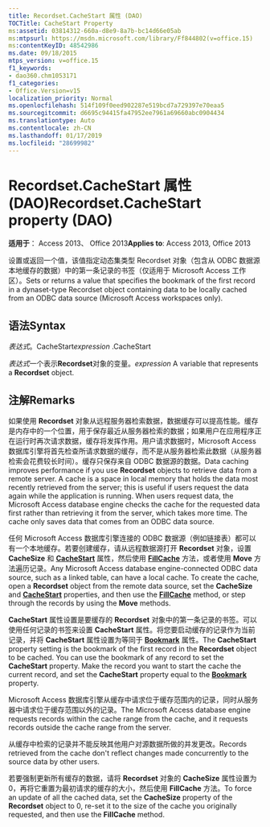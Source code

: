 ```yaml
---
title: Recordset.CacheStart 属性 (DAO)
TOCTitle: CacheStart Property
ms:assetid: 03814312-660a-d8e9-8a7b-bc14d66e05ab
ms:mtpsurl: https://msdn.microsoft.com/library/Ff844802(v=office.15)
ms:contentKeyID: 48542986
ms.date: 09/18/2015
mtps_version: v=office.15
f1_keywords:
- dao360.chm1053171
f1_categories:
- Office.Version=v15
localization_priority: Normal
ms.openlocfilehash: 514f109f0eed902287e519bcd7a729397e70eaa5
ms.sourcegitcommit: d6695c94415fa47952ee7961a69660abc0904434
ms.translationtype: Auto
ms.contentlocale: zh-CN
ms.lasthandoff: 01/17/2019
ms.locfileid: "28699982"
---
```

# <a name="recordsetcachestart-property-dao"></a><span data-ttu-id="f30bd-102">Recordset.CacheStart 属性 (DAO)</span><span class="sxs-lookup"><span data-stu-id="f30bd-102">Recordset.CacheStart property (DAO)</span></span>


<span data-ttu-id="f30bd-103">**适用于**： Access 2013、 Office 2013</span><span class="sxs-lookup"><span data-stu-id="f30bd-103">**Applies to**: Access 2013, Office 2013</span></span>

<span data-ttu-id="f30bd-104">设置或返回一个值，该值指定动态集类型 Recordset 对象（包含从 ODBC 数据源本地缓存的数据）中的第一条记录的书签（仅适用于 Microsoft Access 工作区）。</span><span class="sxs-lookup"><span data-stu-id="f30bd-104">Sets or returns a value that specifies the bookmark of the first record in a dynaset-type Recordset object containing data to be locally cached from an ODBC data source (Microsoft Access workspaces only).</span></span>

## <a name="syntax"></a><span data-ttu-id="f30bd-105">语法</span><span class="sxs-lookup"><span data-stu-id="f30bd-105">Syntax</span></span>

<span data-ttu-id="f30bd-106">*表达式*。CacheStart</span><span class="sxs-lookup"><span data-stu-id="f30bd-106">*expression* .CacheStart</span></span>

<span data-ttu-id="f30bd-107">*表达式*一个表示**Recordset**对象的变量。</span><span class="sxs-lookup"><span data-stu-id="f30bd-107">*expression* A variable that represents a **Recordset** object.</span></span>

## <a name="remarks"></a><span data-ttu-id="f30bd-108">注解</span><span class="sxs-lookup"><span data-stu-id="f30bd-108">Remarks</span></span>

<span data-ttu-id="f30bd-p101">如果使用 **Recordset** 对象从远程服务器检索数据，数据缓存可以提高性能。缓存是内存中的一个位置，用于保存最近从服务器检索的数据；如果用户在应用程序正在运行时再次请求数据，缓存将发挥作用。用户请求数据时，Microsoft Access 数据库引擎将首先检查所请求数据的缓存，而不是从服务器检索此数据（从服务器检索会花费较长时间）。缓存只保存来自 ODBC 数据源的数据。</span><span class="sxs-lookup"><span data-stu-id="f30bd-p101">Data caching improves performance if you use **Recordset** objects to retrieve data from a remote server. A cache is a space in local memory that holds the data most recently retrieved from the server; this is useful if users request the data again while the application is running. When users request data, the Microsoft Access database engine checks the cache for the requested data first rather than retrieving it from the server, which takes more time. The cache only saves data that comes from an ODBC data source.</span></span>

<span data-ttu-id="f30bd-p102">任何 Microsoft Access 数据库引擎连接的 ODBC 数据源（例如链接表）都可以有一个本地缓存。若要创建缓存，请从远程数据源打开 **Recordset** 对象，设置 **CacheSize** 和 **[CacheStart](recordset-cachestart-property-dao.md)** 属性，然后使用 **[FillCache](recordset-fillcache-method-dao.md)** 方法，或者使用 **Move** 方法遍历记录。</span><span class="sxs-lookup"><span data-stu-id="f30bd-p102">Any Microsoft Access database engine-connected ODBC data source, such as a linked table, can have a local cache. To create the cache, open a **Recordset** object from the remote data source, set the **CacheSize** and **[CacheStart](recordset-cachestart-property-dao.md)** properties, and then use the **[FillCache](recordset-fillcache-method-dao.md)** method, or step through the records by using the **Move** methods.</span></span>

<span data-ttu-id="f30bd-p103">**CacheStart** 属性设置是要缓存的 **Recordset** 对象中的第一条记录的书签。可以使用任何记录的书签来设置 **CacheStart** 属性。将您要启动缓存的记录作为当前记录，并将 **CacheStart** 属性设置为等同于 **[Bookmark](recordset-bookmark-property-dao.md)** 属性。</span><span class="sxs-lookup"><span data-stu-id="f30bd-p103">The **CacheStart** property setting is the bookmark of the first record in the **Recordset** object to be cached. You can use the bookmark of any record to set the **CacheStart** property. Make the record you want to start the cache the current record, and set the **CacheStart** property equal to the **[Bookmark](recordset-bookmark-property-dao.md)** property.</span></span>

<span data-ttu-id="f30bd-118">Microsoft Access 数据库引擎从缓存中请求位于缓存范围内的记录，同时从服务器中请求位于缓存范围以外的记录。</span><span class="sxs-lookup"><span data-stu-id="f30bd-118">The Microsoft Access database engine requests records within the cache range from the cache, and it requests records outside the cache range from the server.</span></span>

<span data-ttu-id="f30bd-119">从缓存中检索的记录并不能反映其他用户对源数据所做的并发更改。</span><span class="sxs-lookup"><span data-stu-id="f30bd-119">Records retrieved from the cache don't reflect changes made concurrently to the source data by other users.</span></span>

<span data-ttu-id="f30bd-120">若要强制更新所有缓存的数据，请将 **Recordset** 对象的 **CacheSize** 属性设置为 0，再将它重置为最初请求的缓存的大小，然后使用 **FillCache** 方法。</span><span class="sxs-lookup"><span data-stu-id="f30bd-120">To force an update of all the cached data, set the **CacheSize** property of the **Recordset** object to 0, re-set it to the size of the cache you originally requested, and then use the **FillCache** method.</span></span>

